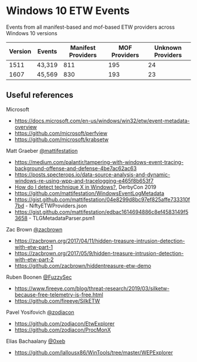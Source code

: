 # Windows 10 ETW Events
Events from all manifest-based and mof-based ETW providers across Windows 10 versions

| Version | Events | Manifest Providers | MOF Providers | Unknown Providers |
|---    |---        |---	|---	|---	|
| 1511  | 43,319    | 811	| 195   | 24    |
| 1607  | 45,569    | 830	| 193   | 23    |

Useful references
-----------------
Microsoft
 * https://docs.microsoft.com/en-us/windows/win32/etw/event-metadata-overview
 * https://github.com/microsoft/perfview
 * https://github.com/microsoft/krabsetw

Matt Graeber [@mattifestation](https://twitter.com/mattifestation)
 * https://medium.com/palantir/tampering-with-windows-event-tracing-background-offense-and-defense-4be7ac62ac63
 * https://posts.specterops.io/data-source-analysis-and-dynamic-windows-re-using-wpp-and-tracelogging-e465f8b653f7
 * [How do I detect technique X in Windows?](https://drive.google.com/file/d/19AhMG0ZCOt0IVsPZgn4JalkdcUOGq4DK/view), DerbyCon 2019
 * https://github.com/mattifestation/WindowsEventLogMetadata
 * https://gist.github.com/mattifestation/04e8299d8bc97ef825affe733310f7bd - NiftyETWProviders.json
 * https://gist.github.com/mattifestation/edbac1614694886c8ef4583149f53658 - TLGMetadataParser.psm1
 
Zac Brown [@zacbrown](https://twitter.com/zacbrown)
 * https://zacbrown.org/2017/04/11/hidden-treasure-intrusion-detection-with-etw-part-1
 * https://zacbrown.org/2017/05/9/hidden-treasure-intrusion-detection-with-etw-part-2
 * https://github.com/zacbrown/hiddentreasure-etw-demo

Ruben Boonen [@FuzzySec](https://twitter.com/FuzzySec)
 * https://www.fireeye.com/blog/threat-research/2019/03/silketw-because-free-telemetry-is-free.html
 * https://github.com/fireeye/SilkETW

Pavel Yosifovich [@zodiacon](https://twitter.com/zodiacon)
 * https://github.com/zodiacon/EtwExplorer
 * https://github.com/zodiacon/ProcMonX

Elias Bachaalany [@0xeb](https://twitter.com/0xeb)
 * https://github.com/lallousx86/WinTools/tree/master/WEPExplorer